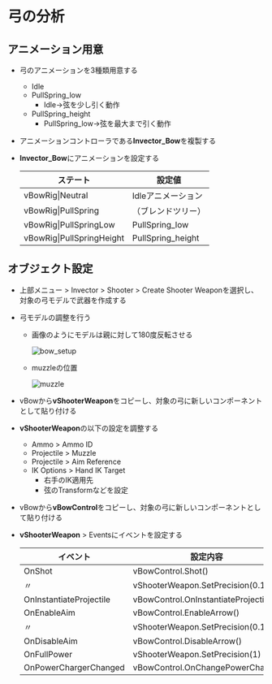 # 弓の分析

## アニメーション用意

- 弓のアニメーションを3種類用意する
  - Idle
  - PullSpring_low
    - Idle→弦を少し引く動作
  - PullSpring_height
    - PullSpring_low→弦を最大まで引く動作
- アニメーションコントローラである**Invector_Bow**を複製する
- **Invector_Bow**にアニメーションを設定する
  
  |ステート|設定値|
  |---|---|
  |vBowRig&#124;Neutral|Idleアニメーション|
  |vBowRig&#124;PullSpring|（ブレンドツリー）|
  |vBowRig&#124;PullSpringLow|PullSpring_low|
  |vBowRig&#124;PullSpringHeight|PullSpring_height|

## オブジェクト設定

- 上部メニュー > Invector > Shooter > Create Shooter Weaponを選択し、対象の弓モデルで武器を作成する

- 弓モデルの調整を行う
  - 画像のようにモデルは親に対して180度反転させる

    ![bow_setup](img/bow/bow_setup_model.png)
  
  - muzzleの位置

    ![muzzle](img/bow/bow_muzzle.png)

- vBowから**vShooterWeapon**をコピーし、対象の弓に新しいコンポーネントとして貼り付ける
- **vShooterWeapon**の以下の設定を調整する
  - Ammo > Ammo ID
  - Projectile > Muzzle
  - Projectile > Aim Reference
  - IK Options > Hand IK Target
    - 右手のIK適用先
    - 弦のTransformなどを設定
- vBowから**vBowControl**をコピーし、対象の弓に新しいコンポーネントとして貼り付ける
- **vShooterWeapon** > Eventsにイベントを設定する

  |イベント|設定内容|
  |---|---|
  |OnShot|vBowControl.Shot()|
  |〃|vShooterWeapon.SetPrecision(0.1)|
  |OnInstantiateProjectile|vBowControl.OnInstantiateProjectile()|
  |OnEnableAim|vBowControl.EnableArrow()|
  |〃|vShooterWeapon.SetPrecision(0.1)|
  |OnDisableAim|vBowControl.DisableArrow()|
  |OnFullPower|vShooterWeapon.SetPrecision(1)|
  |OnPowerChargerChanged|vBowControl.OnChangePowerCharger|
